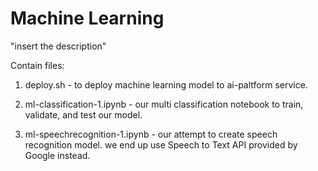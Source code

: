 # Machine Learning

"insert the description"

Contain files:

1. deploy.sh - to deploy machine learning model to ai-paltform service.

2. ml-classification-1.ipynb - our multi classification notebook to train, validate, and test our model.

3. ml-speechrecognition-1.ipynb - our attempt to create speech recognition model. we end up use Speech to Text API provided by Google instead.